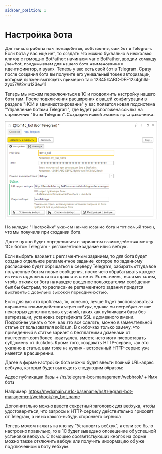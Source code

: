 ```yaml
---
sidebar_position: 1
---
```


# Настройка бота

Для начала работы нам понадобится, собственно, сам бот в Telegram. Если бота у вас еще нет, то создать его можно буквально в несколько кликов с помощью BotFather: начинаем чат с BotFather, вводим команду /newbot, придумываем для нашего бота наименование и идентификатор, и вуаля. Теперь у вас есть свой бот в Telegram. Сразу после создания бота вы получите его уникальный токен авторизации, который должен выглядеть примерно так: 123456:ABC-DEF1234ghIkl-zyx57W2v1u123ew11

Теперь мы можем переключиться в 1С и продолжить настройку нашего бота там. После подключения расширения к вашей конфигурации в разделе "НСИ и администрирование" у вас появится новая подсистема "Управление ботами Telegram", где будет расположена ссылка на справочник "Боты Telegram". Создадим новый экземпляр справочника.

![Бот Telegram в 1С](../img/telegram-bot.png)

На вкладке "Настройки" укажем наименование бота и тот самый токен, что мы получили при создании бота.

Далее нужно будет определиться с вариантом взаимодействия между 1С и ботом Telegram - регламентное задание или с вебхук.

Если выбрать вариант с регламентным заданием, то для бота будет создано отдельное регламентное задание, которое по заданному расписанию будет обращаться к серверу Telegram, забирать оттуда все полученные ботом новые сообщения, после чего обрабатывать каждое из них в отдельности и отправлять ответы. Естественно, если мы хотим, чтобы отклик от бота на каждое введеное пользователем сообщение был бы быстрым, то расписание регламентного задания придется выставить с довольно высокой периодичностью.

Если для вас это проблема, то, конечно, лучше будет воспользоваться вариантом взаимодействия через вебхук, однако он потребует от вас некоторых дополнительных усилий, таких как публикация базы без авторизации, установка сертификата SSL и доменного имени. Подробнее узнать о том, как это все сделать, можно в замечательной статье от пользователя solidsun. В скобочках только замечу, что приведенный в статье вариант с бесплатными доменами от my.freenom.com более неактуален, вместо него могу посоветовать субдомены от duckdns. Кроме того, создавать HTTP-сервис, как это указано в статье, вам тоже не нужно - встроенный HTTP-сервис уже имеется в расширении.

Далее в форме настройки бота можно будет ввести полный URL-адрес вебхука, который будет выглядеть следующим образом:

Адрес публикации базы + /hs/telegram-bot-management/webhook/ + Имя бота

Например, https://mydomain.ru/1c-basename/hs/telegram-bot-management/webhook/my_bot_name

Дополнительно можно ввести секретный заголовок для вебхука, чтобы удостовериться, что запросы к HTTP-сервису действительно приходят от Telegram, а не из какого-нибудь стороннего сервиса.

Теперь можем нажать на кнопку "Установить вебхук", и если все было настроено правильно, то в 1С будет выведено оповещение об успешной установке вебхука. С помощью соответствующих кнопок на форме можно также отключить вебхук или получить информацию об уже подключенном к боту вебхуке.
